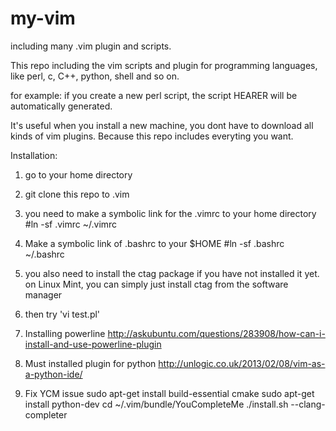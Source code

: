 my-vim
======

including many .vim plugin and scripts.

This repo including the vim scripts and plugin for programming languages, like perl, c, C++, python, shell and so on.

for example: if you create a new perl script, the script HEARER will be automatically generated.

It's useful when you install a new machine, you dont have to download all kinds of vim plugins. Because this repo includes everyting you want.


Installation:

1. go to your home directory
2. git clone this repo to .vim
3. you need to make a symbolic link for the .vimrc to your home directory
   #ln -sf .vimrc ~/.vimrc
4. Make a symbolic link of .bashrc to your $HOME
   #ln -sf .bashrc ~/.bashrc
5. you also need to install the ctag package if you have not installed it yet. on Linux Mint, you can simply just install ctag from the software manager
6. then try 'vi test.pl'

7. Installing powerline
http://askubuntu.com/questions/283908/how-can-i-install-and-use-powerline-plugin

8. Must installed plugin for python
http://unlogic.co.uk/2013/02/08/vim-as-a-python-ide/

9. Fix YCM issue
sudo apt-get install build-essential cmake
sudo apt-get install python-dev
cd ~/.vim/bundle/YouCompleteMe
./install.sh --clang-completer
